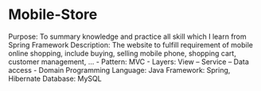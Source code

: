 # Mobile-Store
Purpose: To summary knowledge and practice all skill which I learn from Spring Framework
Description: The website to fulfill requirement of mobile online shopping, include buying, selling mobile phone, shopping cart,   customer management, ...
           - Pattern: MVC
           - Layers: View – Service – Data access - Domain
Programming Language: Java 
Framework: Spring, Hibernate
Database: MySQL
